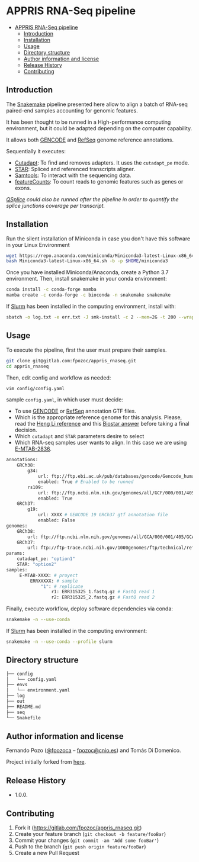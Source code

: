 # APPRIS RNA-Seq pipeline
- [APPRIS RNA-Seq pipeline](#appris-rna-seq-pipeline)
  - [Introduction](#introduction)
  - [Installation](#installation)
  - [Usage](#usage)
  - [Directory structure](#directory-structure)
  - [Author information and license](#author-information-and-license)
  - [Release History](#release-history)
  - [Contributing](#contributing)

## Introduction

The [Snakemake](https://snakemake.readthedocs.io/en/stable/) pipeline presented here allow to align a batch of RNA-seq paired-end samples accounting for genomic features.

It has been thought to be runned in a High-performance computing environment, but it could be adapted depending on the computer capability.

It allows both [GENCODE](ftp://ftp.ebi.ac.uk/pub/databases/gencode) and [RefSeq](https://ftp.ncbi.nlm.nih.gov/refseq/) genome reference annotations.

Sequentially it executes:

- [Cutadapt](https://cutadapt.readthedocs.io/en/stable/): To find and removes adapters. It uses the `cutadapt_pe` mode.
- [STAR](https://github.com/alexdobin/STAR): Spliced and referenced transcripts aligner.
- [Samtools](http://www.htslib.org/): To interact with the sequencing data.
- [featureCounts](http://subread.sourceforge.net/): To count reads to genomic features such as genes or exons.

*[QSplice](https://gitlab.com/fpozoc/qsplice) could also be runned after the pipeline in order to quantify the splice junctions coverage per transcript.*

## Installation

Run the silent installation of Miniconda in case you don't have this software in your Linux Environment

```sh
wget https://repo.anaconda.com/miniconda/Miniconda3-latest-Linux-x86_64.sh
bash Miniconda3-latest-Linux-x86_64.sh -b -p $HOME/miniconda3
```

Once you have installed Miniconda/Anaconda, create a Python 3.7 environment. Then, install snakemake in your conda environment:

```sh
conda install -c conda-forge mamba
mamba create -c conda-forge -c bioconda -n snakemake snakemake
```

If [Slurm](https://slurm.schedmd.com/documentation.html) has been installed in the computing environment, install with:

```sh
sbatch -o log.txt -e err.txt -J smk-install -c 2 --mem=2G -t 200 --wrap "mamba create -c conda-forge -c bioconda -y -n snakemake snakemake"
```

## Usage

To execute the pipeline, first the user must prepare their samples.

```sh
git clone git@gitlab.com:fpozoc/appris_rnaseq.git
cd appris_rnaseq
```

Then, edit config and workflow as needed:

```sh
vim config/config.yaml
```

sample `config.yaml`, in which user must decide:

- To use [GENCODE](ftp://ftp.ebi.ac.uk/pub/databases/gencode/Gencode_human/) or [RefSeq](ftp://ftp.ncbi.nlm.nih.gov/genomes/all/GCA/000/001/405/GCA_000001405.28_GRCh38.p13/GRCh38_major_release_seqs_for_alignment_pipelines/GCA_000001405.15_GRCh38_full_analysis_set.refseq_annotation.gtf.gz) annotation GTF files.
- Which is the appropriate reference genome for this analysis. Please, read the [Heng Li reference](https://lh3.github.io/2017/11/13/which-human-reference-genome-to-use) and this [Biostar answer](https://www.biostars.org/p/342482/) before taking a final decision.
- Which `cutadapt` and `STAR` parameters desire to select
- Which RNA-seq samples user wants to align. In this case we are using [E-MTAB-2836](https://www.ebi.ac.uk/arrayexpress/experiments/E-MTAB-2836/).

```sh
annotations:
    GRCh38:
        g34:
            url: ftp://ftp.ebi.ac.uk/pub/databases/gencode/Gencode_human/release_34/gencode.v34.primary_assembly.annotation.gtf.gz # GENCODE 34 GRCh38 gtf annotation file
            enabled: True # Enabled to be runned
        rs109:
            url: ftp://ftp.ncbi.nlm.nih.gov/genomes/all/GCF/000/001/405/GCF_000001405.39_GRCh38.p13/GRCh38_major_release_seqs_for_alignment_pipelines/GCA_000001405.15_GRCh38_full_analysis_set.refseq_annotation.gtf.gz  
            enabled: True
    GRCh37:
        g19:
            url: XXXX # GENCODE 19 GRCh37 gtf annotation file
            enabled: False
genomes:
    GRCh38:
        url: ftp://ftp.ncbi.nlm.nih.gov/genomes/all/GCA/000/001/405/GCA_000001405.28_GRCh38.p13/GRCh38_major_release_seqs_for_alignment_pipelines/GCA_000001405.15_GRCh38_no_alt_analysis_set.fna.gz 
    GRCh37: 
        url: ftp://ftp-trace.ncbi.nih.gov/1000genomes/ftp/technical/reference/human_g1k_v37.fasta.gz
params:
    cutadapt_pe: "option1"
    STAR: "option2"
samples:
     E-MTAB-XXXX: # proyect
         ERRXXXXX: # sample
             "1": # replicate
                 r1: ERR315325_1.fastq.gz # FastQ read 1
                 r2: ERR315325_2.fastq.gz # FastQ read 2
```

Finally, execute workflow, deploy software dependencies via conda:

```sh
snakemake -n --use-conda
```

If [Slurm](https://slurm.schedmd.com/documentation.html) has been installed in the computing environment:

```sh
snakemake -n --use-conda --profile slurm
```

## Directory structure

```sh
├── config
│   └── config.yaml
├── envs
│   └── environment.yaml
├── log
├── out
├── README.md
├── seq
└── Snakefile
```

## Author information and license

Fernando Pozo ([@fpozoca](https://twitter.com/fpozoca) – fpozoc@cnio.es) and Tomás Di Domenico.

Project initially forked from [here](https://gitlab.com/bu_cnio/appris_rnaseq).

## Release History

* 1.0.0.

## Contributing

1. Fork it (<https://gitlab.com/fpozoc/appris_rnaseq.git>)
2. Create your feature branch (`git checkout -b feature/fooBar`)
3. Commit your changes (`git commit -am 'Add some fooBar'`)
4. Push to the branch (`git push origin feature/fooBar`)
5. Create a new Pull Request
